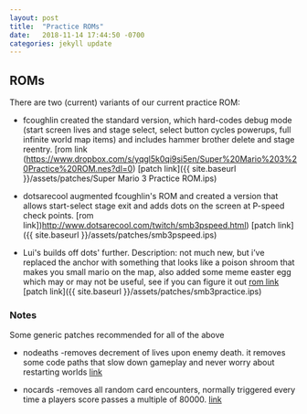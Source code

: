 ```yaml
---
layout: post
title:  "Practice ROMs"
date:   2018-11-14 17:44:50 -0700
categories: jekyll update
---
```


## ROMs

There are two (current) variants of our current practice ROM:

- fcoughlin created the standard version, which hard-codes debug mode (start screen lives and stage select, select button cycles powerups, full infinite world map items) and includes hammer brother delete and stage reentry. [rom link (https://www.dropbox.com/s/yqgl5k0qi9si5en/Super%20Mario%203%20Practice%20ROM.nes?dl=0) [patch link]({{ site.baseurl }}/assets/patches/Super Mario 3 Practice ROM.ips)

- dotsarecool augmented fcoughlin's ROM and created a version that allows start-select stage exit and adds dots on the screen at P-speed check points. [rom link])http://www.dotsarecool.com/twitch/smb3pspeed.html) [patch link]({{ site.baseurl }}/assets/patches/smb3pspeed.ips)

- Lui's builds off dots' further. Description: not much new, but i’ve replaced the anchor with something that looks like a poison shroom that makes you small mario on the map, also added some meme easter egg which may or may not be useful, see if you can figure it out
[rom link](https://cdn.discordapp.com/attachments/121413022731337732/502671645924655124/smb3practice.nes) [patch link]({{ site.baseurl }}/assets/patches/smb3practice.ips)

### Notes

Some generic patches recommended for all of the above

- nodeaths -removes decrement of lives upon enemy death. it removes some code paths that slow down gameplay and never worry about restarting worlds [link](https://github.com/narfman0/romhacks/blob/master/Super%20Mario%20Bros%203%20nodeath.ips?raw=true)

- nocards -removes all random card encounters, normally triggered every time a players score passes a multiple of 80000. [link](https://github.com/narfman0/romhacks/blob/master/Super%20Mario%20Bros%203%20nocards.ips?raw=true)